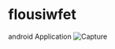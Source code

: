 # flousiwfet
android Application
![Capture](https://user-images.githubusercontent.com/59748809/84082528-4befda00-a9e0-11ea-832a-18606570b143.PNG)
